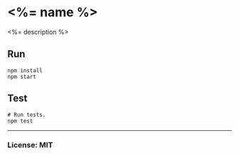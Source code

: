 # <%= name %>
<%= description %>


## Run
    npm install
    npm start


## Test
    # Run tests.
    npm test


---
### License: MIT
